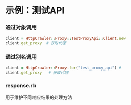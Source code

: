 # 示例：测试API


### 通过对象调用

```ruby
client = HttpCrawler::Proxy::TestProxyApi::Client.new
client.get_proxy  # 获取代理
```

### 通过别名调用
```ruby
client = HttpCrawler::Proxy.for("test_proxy_api") # 
client.get_proxy   # 获取代理
```

### response.rb
用于维护不同响应结果的处理方法